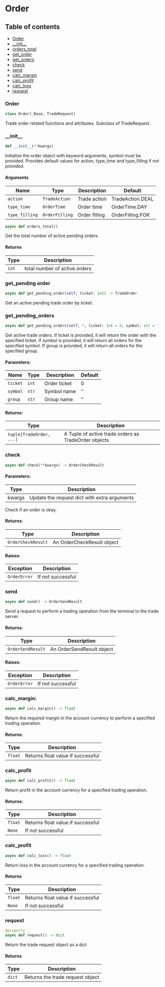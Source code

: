 # Order

## Table of contents
- [Order](#order.order)
- [\_\_init\_\_](#order.__init__)
- [orders_total](#order.orders_total)
- [get_order](#order.get_pending_order)
- [get_orders](#order.get_pending_orders)
- [check](#order.check)
- [send](#order.send)
- [calc_margin](#order.calc_margin)
- [calc_profit](#order.calc_profit)
- [calc_loss](#order.calc_loss)
- [request](#order.request)

<a id="order.order"></a>
### Order
```python
class Order(_Base, TradeRequest)
```
Trade order related functions and attributes. Subclass of TradeRequest.

<a id="order.__init__"></a>
### \_\_init\_\_
```python
def __init__(**kwargs)
```
Initialize the order object with keyword arguments, symbol must be provided.
Provides default values for action, type_time and type_filling if not provided.
#### Arguments
| Name           | Type                | Description                            | Default          |
|----------------|---------------------|----------------------------------------|------------------|
| `action`       | `TradeAction`       | Trade action                           | TradeAction.DEAL |
| `type_time`    | `OrderTime`         | Order time                             | OrderTime.DAY    |
| `type_filling` | `OrderFilling`      | Order filling                          | OrderFilling.FOK |

<a id="order.orders_total"></a>
```python
async def orders_total()
```
Get the total number of active pending orders.
#### Returns
| Type  | Description                   |
|-------|-------------------------------|
| `int` | total number of active orders |

<a id="order.get_pending_order"></a>
### get_pending order
```python
async def get_pending_order(self, ticket: int) -> TradeOrder
```
Get an active pending trade order by ticket.

<a id="order.get_pending_orders"></a>
### get_pending_orders
```python
async def get_pending_orders(self, *, ticket: int = 0, symbol: str = '', group: str = '') -> tuple[TradeOrder, ...]:
```
Get active trade orders. If ticket is provided, it will return the order with the specified ticket.
If symbol is provided, it will return all orders for the specified symbol.
If group is provided, it will return all orders for the specified group.

#### Parameters:
| Name     | Type   | Description                          | Default |
|----------|--------|--------------------------------------|---------|
| `ticket` | `int`  | Order ticket                         | 0       |
| `symbol` | `str`  | Symbol name                          | ''      |
| `group`  | `str`  | Group name                           | ''      |

#### Returns:
| Type                     | Description                                          |
|--------------------------|------------------------------------------------------|
| `tuple[TradeOrder, ...]` | A Tuple of active trade orders as TradeOrder objects |

<a id="order.check"></a>
### check
```python
async def check(**kwargs) -> OrderCheckResult
```
#### Parameters:
| Type   | Description                                  |
|--------|----------------------------------------------|
| kwargs | Update the request dict with extra arguments |

Check if an order is okay.

#### Returns:
| Type               | Description                |
|--------------------|----------------------------|
| `OrderCheckResult` | An OrderCheckResult object |

#### Raises:
| Exception    | Description       |
|--------------|-------------------|
| `OrderError` | If not successful |

<a id="order.send"></a>
### send
```python
async def send() -> OrderSendResult
```
Send a request to perform a trading operation from the terminal to the trade server.

#### Returns:
| Type              | Description               |
|-------------------|---------------------------|
| `OrderSendResult` | An OrderSendResult object |

#### Raises:
| Exception    | Description       |
|--------------|-------------------|
| `OrderError` | If not successful |

<a id="order.calc_margin"></a>
### calc_margin:
```python
async def calc_margin() -> float
```
Return the required margin in the account currency to perform a specified trading operation.

#### Returns:
| Type    | Description                       |
|---------|-----------------------------------|
| `float` | Returns float value if successful |

<a id="order.calc_profit"></a>
### calc_profit
```python
async def calc_profit() -> float
```
Return profit in the account currency for a specified trading operation.

#### Returns:
| Type    | Description                       |
|---------|-----------------------------------|
| `float` | Returns float value if successful |
| `None`  | If not successful                 |

<a id="order.calc_loss"></a>
### calc_profit
```python
async def calc_loss() -> float
```
Return loss in the account currency for a specified trading operation.
#### Returns
| Type    | Description                       |
|---------|-----------------------------------|
| `float` | Returns float value if successful |
| `None`  | If not successful                 |

<a id="order.request"></a>
### request
```python
@property
async def request() -> dict
```
Return the trade request object as a dict

#### Returns
| Type   | Description                      |
|--------|----------------------------------|
| `dict` | Returns the trade request object |
